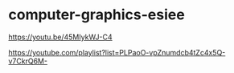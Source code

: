 # computer-graphics-esiee

https://youtu.be/45MIykWJ-C4

https://youtube.com/playlist?list=PLPaoO-vpZnumdcb4tZc4x5Q-v7CkrQ6M-
